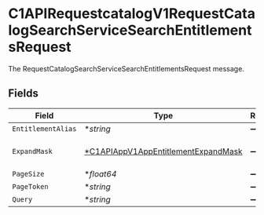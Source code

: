 # C1APIRequestcatalogV1RequestCatalogSearchServiceSearchEntitlementsRequest

The RequestCatalogSearchServiceSearchEntitlementsRequest message.


## Fields

| Field                                                                                            | Type                                                                                             | Required                                                                                         | Description                                                                                      |
| ------------------------------------------------------------------------------------------------ | ------------------------------------------------------------------------------------------------ | ------------------------------------------------------------------------------------------------ | ------------------------------------------------------------------------------------------------ |
| `EntitlementAlias`                                                                               | **string*                                                                                        | :heavy_minus_sign:                                                                               | The entitlementAlias field.                                                                      |
| `ExpandMask`                                                                                     | [*C1APIAppV1AppEntitlementExpandMask](../../models/shared/c1apiappv1appentitlementexpandmask.md) | :heavy_minus_sign:                                                                               | The AppEntitlementExpandMask message.                                                            |
| `PageSize`                                                                                       | **float64*                                                                                       | :heavy_minus_sign:                                                                               | The pageSize field.                                                                              |
| `PageToken`                                                                                      | **string*                                                                                        | :heavy_minus_sign:                                                                               | The pageToken field.                                                                             |
| `Query`                                                                                          | **string*                                                                                        | :heavy_minus_sign:                                                                               | The query field.                                                                                 |
